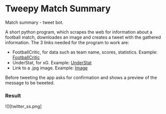 # Tweepy Match Summary
Match summary - tweet bot. 

A short python program, which scrapes the web for information about a football match, downloades an image and creates a tweet with the gathered information.
The 3 links needed for the program to work are:
- FootballCritic, for data such as team name, scores, statistics. Example: [FootballCritic](https://www.footballcritic.com/serie-a-as-roma-spezia-calcio/match-stats/2160196)
- UnderStat, for xG. Example: [UnderStat](https://understat.com/match/15613)
- Link to a .jpg image. Example: [Image](https://romanews.eu/wp-content/uploads/2020/09/TR11471-scaled.jpg)

Before tweeting the app asks for confirmation and shows a preview of the message to be tweeted.  

### Result

!()[twitter_ss.png]
